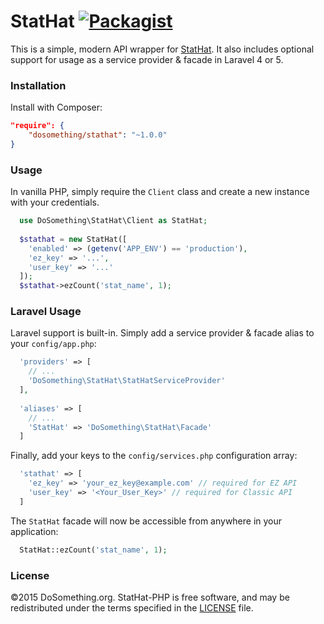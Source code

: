 # StatHat [![Packagist](https://img.shields.io/packagist/v/dosomething/stathat.svg)](https://packagist.org/packages/dosomething/stathat)
This is a simple, modern API wrapper for [StatHat](https://www.stathat.com). It also includes
optional support for usage as a service provider & facade in Laravel 4 or 5.

### Installation
Install with Composer:
```json
"require": {
    "dosomething/stathat": "~1.0.0"
}
```

### Usage
In vanilla PHP, simply require the `Client` class and create a new instance with your credentials.
```php
  use DoSomething\StatHat\Client as StatHat;
  
  $stathat = new StatHat([
    'enabled' => (getenv('APP_ENV') == 'production'),
    'ez_key' => '...',
    'user_key' => '...'
  ]);
  $stathat->ezCount('stat_name', 1);
```

### Laravel Usage
Laravel support is built-in. Simply add a service provider & facade alias to your `config/app.php`:

```php
  'providers' => [
    // ...
    'DoSomething\StatHat\StatHatServiceProvider'
  ],
  
  'aliases' => [
    // ...
    'StatHat' => 'DoSomething\StatHat\Facade'
  ]
```

Finally, add your keys to the `config/services.php` configuration array:

```php
  'stathat' => [
    'ez_key' => 'your_ez_key@example.com' // required for EZ API
    'user_key' => '<Your_User_Key>' // required for Classic API
  ]
```

The `StatHat` facade will now be accessible from anywhere in your application:
```php
  StatHat::ezCount('stat_name', 1);
```

### License
&copy;2015 DoSomething.org. StatHat-PHP is free software, and may be redistributed under the terms specified in the [LICENSE](https://github.com/DoSomething/stathat-php/blob/master/LICENSE) file.
